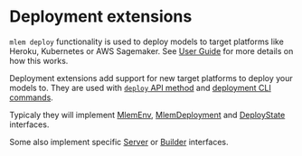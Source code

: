 # Deployment extensions

`mlem deploy` functionality is used to deploy models to target platforms like
Heroku, Kubernetes or AWS Sagemaker. See [User Guide](/doc/user-guide/deploying)
for more details on how this works.

Deployment extensions add support for new target platforms to deploy your models
to. They are used with [`deploy` API method](/doc/api-reference/deploy) and
[deployment CLI commands](/doc/command-reference/deployment).

Typicaly they will implement [MlemEnv](/doc/object-reference/mlem-abcs#mlemenv),
[MlemDeployment](/doc/object-reference/mlem-abcs#mlemdeployment) and
[DeployState](/doc/object-reference/mlem-abcs#deploystate) interfaces.

Some also implement specific [Server](/doc/object-reference/mlem-abcs#server) or
[Builder](/doc/object-reference/mlem-abcs#builder) interfaces.
